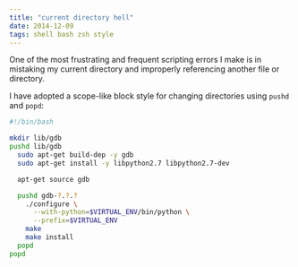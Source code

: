 ```yaml
---
title: "current directory hell"
date: 2014-12-09
tags: shell bash zsh style
---
```


One of the most frustrating and frequent scripting errors I make is in 
mistaking my current directory and improperly referencing another file or 
directory.

I have adopted a scope-like block style for changing directories using
`pushd` and `popd`:

```bash
#!/bin/bash

mkdir lib/gdb
pushd lib/gdb
  sudo apt-get build-dep -y gdb
  sudo apt-get install -y libpython2.7 libpython2.7-dev

  apt-get source gdb

  pushd gdb-?.?.?
    ./configure \
      --with-python=$VIRTUAL_ENV/bin/python \
      --prefix=$VIRTUAL_ENV
    make
    make install
  popd
popd
```


